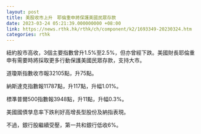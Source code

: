 ```yaml
---
layout: post
title: 美股收市上升　耶倫重申將保護美國民眾存款
date: 2023-03-24 05:21:39.000000000 +08:00
link: https://news.rthk.hk/rthk/ch/component/k2/1693349-20230324.htm
categories: rthk
---
```


紐約股市高收，3個主要指數曾升1.5%至2.5%，但亦曾經下跌。美國財長耶倫重申有需要時將採取更多行動保護美國民眾存款，支持大市。

道瓊斯指數收市報32105點，升75點。

納斯達克指數報11787點，升117點，升幅1.01%。

標準普爾500指數報3948點，升11點，升幅0.3%。

美國國債孳息率下跌利好高增長型股份及納指表現。

不過，銀行股繼續受壓，第一共和銀行低收6%。
